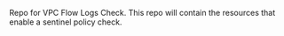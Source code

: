 Repo for VPC Flow Logs Check. This repo will contain the resources that enable a sentinel policy check. 
